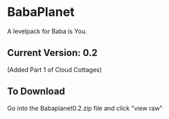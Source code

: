 # BabaPlanet
A levelpack for Baba is You.

## Current Version: 0.2
(Added Part 1 of Cloud Cottages)

## To Download
Go into the Babaplanet0.2.zip file and click "view raw"

